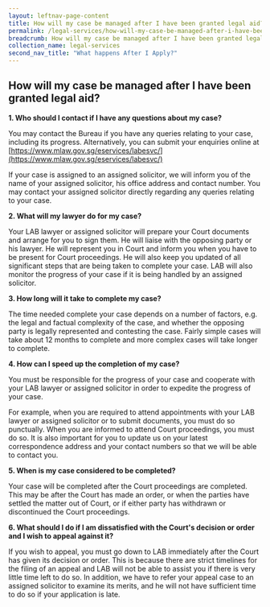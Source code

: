 ```yaml
---
layout: leftnav-page-content
title: How will my case be managed after I have been granted legal aid?
permalink: /legal-services/how-will-my-case-be-managed-after-i-have-been-granted-legal-aid/
breadcrumb: How will my case be managed after I have been granted legal aid?
collection_name: legal-services
second_nav_title: "What happens After I Apply?"
---
```


How will my case be managed after I have been granted legal aid?
---

**1. Who should I contact if I have any questions about my case?**

You may contact the Bureau if you have any queries relating to your case, including its progress. Alternatively, you can submit your enquiries online at [https://www.mlaw.gov.sg/eservices/labesvc/](https://www.mlaw.gov.sg/eservices/labesvc/)

If your case is assigned to an assigned solicitor, we will inform you of the name of your assigned solicitor, his office address and contact number. You may contact your assigned solicitor directly regarding any queries relating to your case.<br>

**2. What will my lawyer do for my case?**

Your LAB lawyer or assigned solicitor will prepare your Court documents and arrange for you to sign them. He will liaise with the opposing party or his lawyer. He will represent you in Court and inform you when you have to be present for Court proceedings. He will also keep you updated of all significant steps that are being taken to complete your case. LAB will also monitor the progress of your case if it is being handled by an assigned solicitor.<br>

**3. How long will it take to complete my case?**

The time needed complete your case depends on a number of factors, e.g. the legal and factual complexity of the case, and whether the opposing party is legally represented and contesting the case. Fairly simple cases will take about 12 months to complete and more complex cases will take longer to complete.<br>

**4. How can I speed up the completion of my case?**

You must be responsible for the progress of your case and cooperate with your LAB lawyer or assigned solicitor in order to expedite the progress of your case. 

For example, when you are required to attend appointments with your LAB lawyer or assigned solicitor or to submit documents, you must do so punctually. When you are informed to attend Court proceedings, you must do so. It is also important for you to update us on your latest correspondence address and your contact numbers so that we will be able to contact you.<br>

**5. When is my case considered to be completed?**

Your case will be completed after the Court proceedings are completed. This may be after the Court has made an order, or when the parties have settled the matter out of Court, or if either party has withdrawn or discontinued the Court proceedings.<br>

**6. What should I do if I am dissatisfied with the Court's decision or order and I wish to appeal against it?**

If you wish to appeal, you must go down to LAB immediately after the Court has given its decision or order. This is because there are strict timelines for the filing of an appeal and LAB will not be able to assist you if there is very little time left to do so. In addition, we have to refer your appeal case to an assigned solicitor to examine its merits, and he will not have sufficient time to do so if your application is late.
